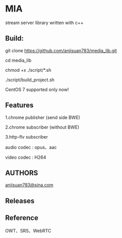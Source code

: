 # MIA

stream server library written with c++

## Build:

git clone https://github.com/anjisuan783/media_lib.git

cd media_lib

chmod +x ./script/*.sh

./script/build_project.sh

CentOS 7 supported only now!

## Features

1.chrome publisher (send side BWE)

2.chrome subscriber (without BWE)

3.http-flv subscriber

audio codec : opus、aac

video codec : H264

## AUTHORS

anjisuan783@sina.com

## Releases

## Reference

OWT、SRS、WebRTC